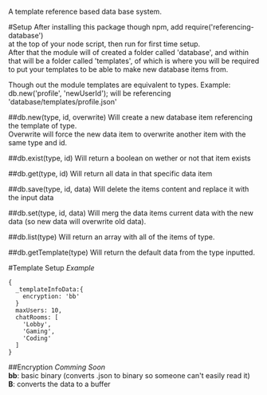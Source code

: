 A template reference based data base system.

#Setup
After installing this package though npm, add require('referencing-database')  
at the top of your node script, then run for first time setup.  
After that the module will of created a folder called 'database', and within  
that will be a folder called 'templates', of which is where you will be required  
to put your templates to be able to make new database items from.  

Though out the module templates are equivalent to types.
Example: db.new('profile', 'newUserId'); will be referencing 'database/templates/profile.json'



##db.new(type, id, overwrite)
Will create a new database item referencing the template of type.  
Overwrite will force the new data item to overwrite another item with the same type and id.

##db.exist(type, id)
Will return a boolean on wether or not that item exists

##db.get(type, id)
Will return all data in that specific data item

##db.save(type, id, data)
Will delete the items content and replace it with the input data

##db.set(type, id, data)
Will merg the data items current data with the new data (so new data will overwrite old data).

##db.list(type)
Will return an array with all of the items of type.

##db.getTemplate(type)
Will return the default data from the type inputted.



#Template Setup
 _Example_
```
{
  _templateInfoData:{
    encryption: 'bb'
  }
  maxUsers: 10,
  chatRooms: [
    'Lobby',
    'Gaming',
    'Coding'
  ]
}
```

##Encryption
_Comming Soon_  
 **bb**: basic binary (converts .json to binary so someone can't easily read it)  
 **B**: converts the data to a buffer  
